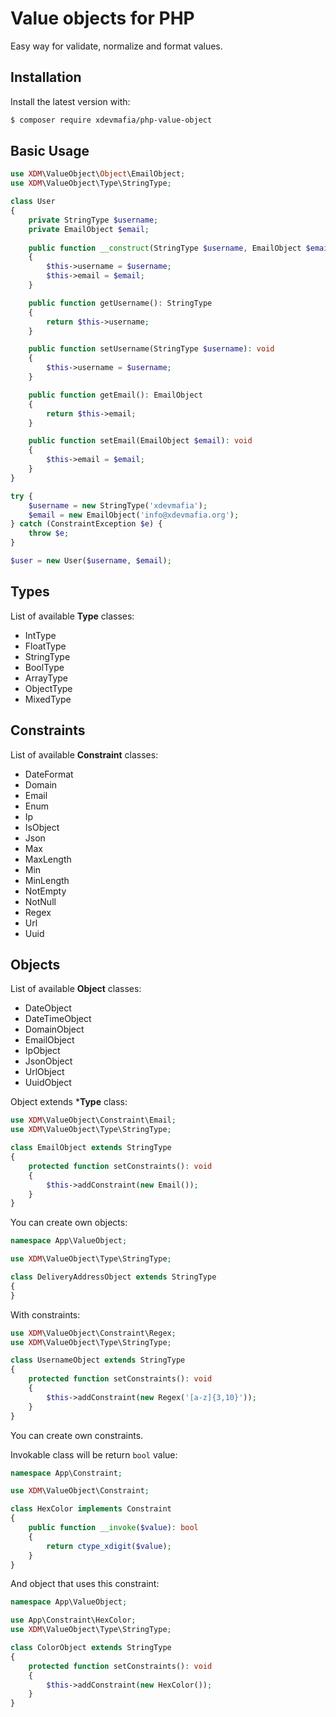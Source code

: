 # Value objects for PHP

Easy way for validate, normalize and format values.

## Installation

Install the latest version with:

```bash
$ composer require xdevmafia/php-value-object
```

## Basic Usage

```php
use XDM\ValueObject\Object\EmailObject;
use XDM\ValueObject\Type\StringType;

class User
{
    private StringType $username;
    private EmailObject $email;
    
    public function __construct(StringType $username, EmailObject $email)
    {
        $this->username = $username;
        $this->email = $email;
    }

    public function getUsername(): StringType
    {
        return $this->username;
    }

    public function setUsername(StringType $username): void
    {
        $this->username = $username;
    }

    public function getEmail(): EmailObject
    {
        return $this->email;
    }

    public function setEmail(EmailObject $email): void
    {
        $this->email = $email;
    }
}
```

```php
try {
    $username = new StringType('xdevmafia');
    $email = new EmailObject('info@xdevmafia.org');
} catch (ConstraintException $e) {
    throw $e;
}

$user = new User($username, $email);
```

## Types

List of available **Type** classes:

- IntType
- FloatType
- StringType
- BoolType
- ArrayType
- ObjectType
- MixedType

## Constraints

List of available **Constraint** classes:

- DateFormat
- Domain
- Email
- Enum
- Ip
- IsObject
- Json
- Max
- MaxLength
- Min
- MinLength
- NotEmpty
- NotNull
- Regex
- Url
- Uuid

## Objects

List of available **Object** classes:

- DateObject
- DateTimeObject
- DomainObject
- EmailObject
- IpObject
- JsonObject
- UrlObject
- UuidObject

Object extends ***Type** class:

```php
use XDM\ValueObject\Constraint\Email;
use XDM\ValueObject\Type\StringType;

class EmailObject extends StringType
{
    protected function setConstraints(): void
    {
        $this->addConstraint(new Email());
    }
}
```

You can create own objects:

```php
namespace App\ValueObject;

use XDM\ValueObject\Type\StringType;

class DeliveryAddressObject extends StringType
{
}
```

With constraints:

```php
use XDM\ValueObject\Constraint\Regex;
use XDM\ValueObject\Type\StringType;

class UsernameObject extends StringType
{
    protected function setConstraints(): void
    {
        $this->addConstraint(new Regex('[a-z]{3,10}'));
    }
}
```

You can create own constraints.

Invokable class will be return `bool` value:

```php
namespace App\Constraint;

use XDM\ValueObject\Constraint;

class HexColor implements Constraint
{
    public function __invoke($value): bool
    {
        return ctype_xdigit($value);
    }
}
```

And object that uses this constraint:

```php
namespace App\ValueObject;

use App\Constraint\HexColor;
use XDM\ValueObject\Type\StringType;

class ColorObject extends StringType
{
    protected function setConstraints(): void
    {
        $this->addConstraint(new HexColor());
    }
}
```